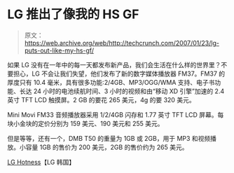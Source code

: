 # LG 推出了像我的 HS GF 

> 原文：<https://web.archive.org/web/http://techcrunch.com/2007/01/23/lg-puts-out-like-my-hs-gf/>

如果 LG 没有在一年中的每一天都发布新产品，我们会生活在什么样的世界里？不要担心，LG 不会让我们失望，他们发布了新的数字媒体播放器 FM37。FM37 的厚度只有 10.4 毫米，具有很多功能:2/4GB、MP3/OGG/WMA 支持、电子书功能、长达 24 小时的电池续航时间、3 小时的视频和由“移动 XD 引擎”加速的 2.4 英寸 TFT LCD 触摸屏。2 GB 的要花 265 美元，4g 的要 320 美元。

Mini Movi FM33 音频播放器采用 1/2/4GB 闪存和 1.77 英寸 TFT LCD 屏幕。每块小金块的定价分别为 159 美元、190 美元和 255 美元。

但是等等，还有一个，DMB T50 的重量为 1GB 或 2GB，用于 MP3 和视频播放。小容量 1GB 的售价为 200 美元，2GB 的售价约为 265 美元。

[LG Hotness](https://web.archive.org/web/20141101211539/http://www.lg.co.kr/korean/press/news/pressView.jsp?page=1&press_no=11118&search_kind=&search_word=)【LG 韩国】